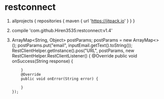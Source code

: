 # restconnect


1)	allprojects {
    		repositories {
        		maven { url 'https://jitpack.io' }
    		}
	}

2)	compile 'com.github.Hiren3535:restconnect:v1.4'

3)	ArrayMap<String, Object> postParams;
	postParams = new ArrayMap<>();
        postParams.put("email", inputEmail.getText().toString());
        RestClientHelper.getInstance().pos("URL", postParams, new RestClientHelper.RestClientListener() {
            @Override
            public void onSuccess(String response) {

            }
            @Override
            public void onError(String error) {
               
            }
        });
   
